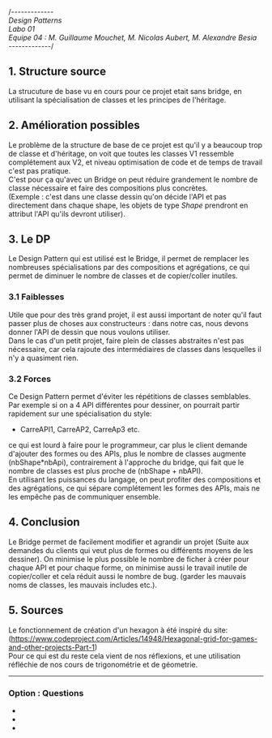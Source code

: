 /*-------------<br>
Design Patterns<br>
Labo 01<br>
Equipe 04 : M. Guillaume Mouchet, M. Nicolas Aubert, M. Alexandre Besia<br>
-------------*/

## 1. Structure source
La strucuture de base vu en cours pour ce projet etait sans bridge, en utilisant la spécialisation de classes et les principes de l'héritage.

## 2. Amélioration possibles
Le problème de la structure de base de ce projet est qu'il y a beaucoup trop de classe et d'héritage, on voit que toutes les classes V1 ressemble complétement aux V2, et niveau optimisation de code et de temps de travail c'est pas pratique.<br>
C'est pour ça qu'avec un Bridge on peut réduire grandement le nombre de classe nécessaire et faire des compositions plus concrètes.<br>
(Exemple : c'est dans une classe dessin qu'on décide l'API et pas directement dans chaque shape, les objets de type <i>Shape</i> prendront en attribut l'API qu'ils devront utiliser).

## 3. Le DP
Le Design Pattern qui est utilisé est le Bridge, il permet de remplacer les nombreuses spécialisations par des compositions et agrégations, ce qui permet de diminuer le nombre de classes et de copier/coller inutiles. 
 

### 3.1 Faiblesses
Utile que pour des très grand projet, il est aussi important de noter qu'il faut passer plus de choses aux constructeurs : dans notre cas, nous devons donner l'API de dessin que nous voulons utiliser.<br>
Dans le cas d'un petit projet, faire plein de classes abstraites n'est pas nécessaire, car cela rajoute des intermédiaires de classes dans lesquelles il n'y a quasiment rien.

### 3.2 Forces
Ce Design Pattern permet d'éviter les répétitions de classes semblables. Par exemple si on a 4 API différentes pour dessiner, on pourrait partir rapidement sur une spécialisation du style:
- CarreAPI1, CarreAP2, CarreAp3 etc. <br>

ce qui est lourd à faire pour le programmeur, car plus le client demande d'ajouter des formes ou des APIs, plus le nombre de classes augmente (nbShape*nbApi), contrairement à l'approche du bridge, qui fait que le nombre de classes est plus proche de (nbShape + nbAPI). <br>
En utilisant les puissances du langage, on peut profiter des compositions et des agrégations, ce qui sépare complétement les formes des APIs, mais ne les empêche pas de communiquer ensemble.


## 4. Conclusion
Le Bridge permet de facilement modifier et agrandir un projet (Suite aux demandes du clients qui veut plus de formes ou différents moyens de les dessiner). On minimise le plus possible le nombre de ficher à créer pour chaque API et pour chaque forme, on minimise aussi le travail inutile de copier/coller et cela réduit aussi le nombre de bug. (garder les mauvais noms de classes, les mauvais includes etc.).


## 5. Sources
Le fonctionnement de création d'un hexagon à été inspiré du site: (https://www.codeproject.com/Articles/14948/Hexagonal-grid-for-games-and-other-projects-Part-1)<br>
Pour ce qui est du reste cela vient de nos réflexions, et une utilisation réfléchie de nos cours de trigonométrie et de géometrie.

_____________________

### Option : Questions
-
-
-

